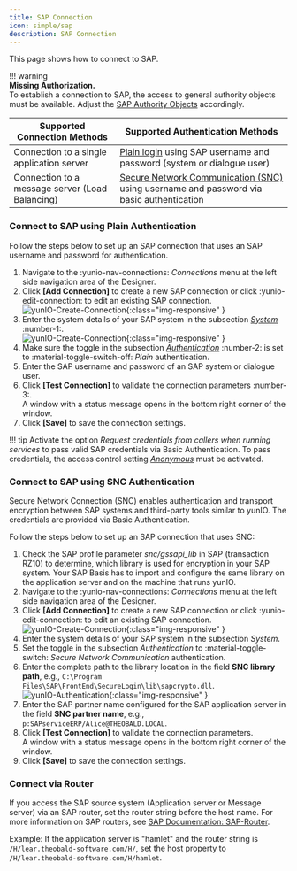 ```yaml
---
title: SAP Connection
icon: simple/sap
description: SAP Connection
---
```


This page shows how to connect to SAP.

!!! warning  
	**Missing Authorization.**<br>
    To establish a connection to SAP, the access to general authority objects must be available.
    Adjust the [SAP Authority Objects](../setup-in-sap/sap-authority-objects.md/#sap-authorization-profiles) accordingly.

Supported Connection Methods  | Supported Authentication Methods
------------ | -------------
Connection to a single application server | [Plain login](#connect-to-sap-using-plain-authentication) using SAP username and password (system or dialogue user)
Connection to a message server (Load Balancing) | [Secure Network Communication (SNC)](#connect-to-sap-using-snc-authentication) using username and password via basic authentication

### Connect to SAP using Plain Authentication

Follow the steps below to set up an SAP connection that uses an SAP username and password for authentication.

1. Navigate to the  :yunio-nav-connections: *Connections* menu at the left side navigation area of the Designer.
2. Click **[Add Connection]** to create a new SAP connection or click :yunio-edit-connection: to edit an existing SAP connection.<br>
![yunIO-Create-Connection](../../assets/images/yunio/web-ui.png){:class="img-responsive" }
3. Enter the system details of your SAP system in the subsection [*System*](settings.md/#system) :number-1:.<br>
![yunIO-Create-Connection](../../assets/images/yunio/yunio-connections.png){:class="img-responsive" }
4. Make sure the toggle in the subsection [*Authentication*](settings.md/#authentication) :number-2: is set to :material-toggle-switch-off: *Plain* authentication.
5. Enter the SAP username and password of an SAP system or dialogue user.
6. Click **[Test Connection]** to validate the connection parameters :number-3:. <br>
A window with a status message opens in the bottom right corner of the window.
7. Click **[Save]** to save the connection settings. <br>

!!! tip
    Activate the option *Request credentials from callers when running services* to pass valid SAP credentials via Basic Authentication. 
	To pass credentials, the access control setting [*Anonymous*](../access-restrictions/global-access.md/#settings) must be activated.

### Connect to SAP using SNC Authentication

Secure Network Connection (SNC) enables authentication and transport encryption between SAP systems and third-party tools similar to yunIO.
The credentials are provided via Basic Authentication.

Follow the steps below to set up an SAP connection that uses SNC:

1. Check the SAP profile parameter *snc/gssapi_lib* in SAP (transaction RZ10) to determine, which library is used for encryption in your SAP system. 
Your SAP Basis has to import and configure the same library on the application server and on the machine that runs yunIO.
1. Navigate to the :yunio-nav-connections: *Connections* menu at the left side navigation area of the Designer.
2. Click **[Add Connection]** to create a new SAP connection or click :yunio-edit-connection: to edit an existing SAP connection.<br>
![yunIO-Create-Connection](../../assets/images/yunio/web-ui.png){:class="img-responsive" }
3. Enter the system details of your SAP system in the subsection *System*.
4. Set the toggle in the subsection *Authentication* to :material-toggle-switch: *Secure Network Communication* authentication.
5. Enter the complete path to the library location in the field **SNC library path**, e.g., `C:\Program Files\SAP\FrontEnd\SecureLogin\lib\sapcrypto.dll`.<br>
![yunIO-Authentication](../../assets/images/yunio/yunio-authentication.png){:class="img-responsive" }
6. Enter the SAP partner name configured for the SAP application server in the field **SNC partner name**, e.g., `p:SAPserviceERP/Alice@THEOBALD.LOCAL`.
7. Click **[Test Connection]** to validate the connection parameters. <br>
A window with a status message opens in the bottom right corner of the window.
7. Click **[Save]** to save the connection settings. <br>

### Connect via Router

If you access the SAP source system (Application server or Message server) via an SAP router, set the router string before the host name. 
For more information on SAP routers, see [SAP Documentation: SAP-Router](https://help.sap.com/viewer/6d9a59096c4b1014b507f15bed51571f/7.01.22/en-US/486b41efb74c07bee10000000a42189d.html).

Example:
If the application server is "hamlet" and the router string is ``/H/lear.theobald-software.com/H/``, set the host property to ``/H/lear.theobald-software.com/H/hamlet``.

